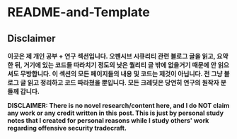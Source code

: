 # README-and-Template

## Disclaimer&#x20;

**이곳은 제 개인 공부 + 연구 섹션입니다. 오펜시브 시큐리티 관련 블로그 글을 읽고, 요약한 뒤, 거기에 있는 코드들 따라치기 정도의 낮은 퀄리티 글 밖에 없을거기 때문에 안 읽으셔도 무방합니다. 이 섹션의 모든 페이지들의 내용 및 코드는 제것이 아닙니다. 전 그냥 블로그 글 읽고 정리하고 코드 따라쳤을 뿐입니다. 모든 크레딧은 당연히 연구의 원작자 분들께 갑니다.**

**DISCLAIMER: There is no novel research/content here, and I do NOT claim any work or any credit written in this post. This is just by personal study notes that I created for personal reasons while I study others' work regarding offensive security tradecraft.**&#x20;

&#x20;

